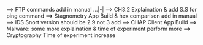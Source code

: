 
==> FTP commands add in manual ...|-|
==> CH3.2 Explaination & add S.S for ping command
==> Stagnometry App Build & hex comparison add in manual
==> IDS Snort version should be 2.9 not 3 add
==> CHAP Client App Build
==> Malware: some more explaination & time of experiment perform more
==> Cryptography Time of experiment increase